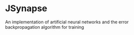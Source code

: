 JSynapse
========

An implementation of artificial neural networks and the error backpropagation algorithm for training
